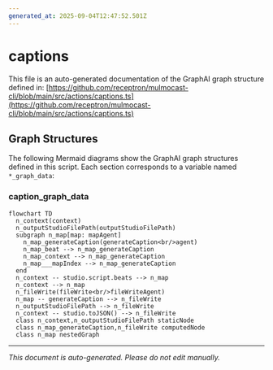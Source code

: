 ```yaml
---
generated_at: 2025-09-04T12:47:52.501Z
---
```


# captions

This file is an auto-generated documentation of the GraphAI graph structure defined in: 
[https://github.com/receptron/mulmocast-cli/blob/main/src/actions/captions.ts](https://github.com/receptron/mulmocast-cli/blob/main/src/actions/captions.ts)

## Graph Structures

The following Mermaid diagrams show the GraphAI graph structures defined in this script. Each section corresponds to a variable named `*_graph_data`:

### caption_graph_data

```mermaid
flowchart TD
  n_context(context)
  n_outputStudioFilePath(outputStudioFilePath)
  subgraph n_map[map: mapAgent]
    n_map_generateCaption(generateCaption<br/>agent)
    n_map_beat --> n_map_generateCaption
    n_map_context --> n_map_generateCaption
    n_map___mapIndex --> n_map_generateCaption
  end
  n_context -- studio.script.beats --> n_map
  n_context --> n_map
  n_fileWrite(fileWrite<br/>fileWriteAgent)
  n_map -- generateCaption --> n_fileWrite
  n_outputStudioFilePath --> n_fileWrite
  n_context -- studio.toJSON() --> n_fileWrite
  class n_context,n_outputStudioFilePath staticNode
  class n_map_generateCaption,n_fileWrite computedNode
  class n_map nestedGraph
```

---

*This document is auto-generated. Please do not edit manually.*
